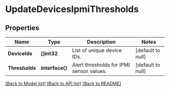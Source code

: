 # UpdateDevicesIpmiThresholds

## Properties
Name | Type | Description | Notes
------------ | ------------- | ------------- | -------------
**DeviceIds** | **[]int32** | List of unique device IDs. | [default to null]
**Thresholds** | **interface{}** | Alert thresholds for IPMI sensor values. | [default to null]

[[Back to Model list]](../README.md#documentation-for-models) [[Back to API list]](../README.md#documentation-for-api-endpoints) [[Back to README]](../README.md)


